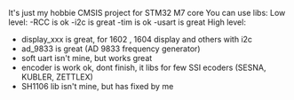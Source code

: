 It's just my hobbie CMSIS project for STM32  M7 core 
You can use libs:
Low level:
-RCC is ok
-i2c is great
-tim is ok
-usart is great
High level:
- display_xxx is great, for 1602 , 1604 display and others with i2c
- ad_9833 is great  (AD 9833 frequency generator)
- soft uart isn't mine, but works great
- encoder is work ok, dont finish, it libs for few SSI ecoders (SESNA, KUBLER, ZETTLEX)
- SH1106 lib isn't mine, but has fixed by me 
